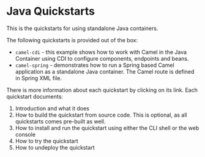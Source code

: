 Java Quickstarts
================

This is the quickstarts for using standalone Java containers.

The following quickstarts is provided out of the box:

* `camel-cdi` - this example shows how to work with Camel in the Java Container using CDI to configure components,
endpoints and beans.
* `camel-spring` - demonstrates how to run a Spring based Camel application as a standalone Java container. The Camel route is defined in Spring XML file.

There is more information about each quickstart by clicking on its link. Each quickstart documents:

1. Introduction and what it does
1. How to build the quickstart from source code. This is optional, as all quickstarts comes pre-built as well.
1. How to install and run the quickstart using either the CLI shell or the web console
1. How to try the quickstart
1. How to undeploy the quickstart

 